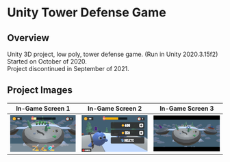# Unity Tower Defense Game
## Overview
Unity 3D project, low poly, tower defense game. (Run in Unity 2020.3.15f2) 
<br>
Started on October of 2020.
<br>
Project discontinued in September of 2021.
<br>
## Project Images
In-Game Screen 1           |  In-Game Screen 2     |  In-Game Screen 3
:-------------------------:|:-------------------------:|:-------------------------:
![image(1)](https://github.com/kimagure-ningen/unity-towerdefense/blob/main/images/image(1).png)  |  ![image(2)](https://github.com/kimagure-ningen/unity-towerdefense/blob/main/images/image(2).png)  |  ![image(3)](https://github.com/kimagure-ningen/unity-towerdefense/blob/main/images/image(3).png)
